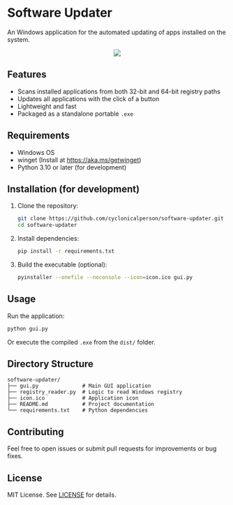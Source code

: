 # Software Updater

An Windows application for the automated updating of apps installed on the system.<br>
<p align="center">
  <img src="https://github.com/user-attachments/assets/f21ce4f7-4598-4eec-9fca-67d38fb22f72" />
</p>

## Features

- Scans installed applications from both 32-bit and 64-bit registry paths
- Updates all applications with the click of a button
- Lightweight and fast
- Packaged as a standalone portable `.exe`

## Requirements

- Windows OS
- winget (Install at https://aka.ms/getwinget)
- Python 3.10 or later (for development)

## Installation (for development)

1. Clone the repository:

    ```bash
    git clone https://github.com/cyclonicalperson/software-updater.git
    cd software-updater
    ```

2. Install dependencies:

    ```bash
    pip install -r requirements.txt
    ```

3. Build the executable (optional):

    ```bash
    pyinstaller --onefile --noconsole --icon=icon.ico gui.py
    ```

## Usage

Run the application:

```bash
python gui.py
```

Or execute the compiled `.exe` from the `dist/` folder.

## Directory Structure

```
software-updater/
├── gui.py              # Main GUI application
├── registry_reader.py  # Logic to read Windows registry
├── icon.ico            # Application icon
├── README.md           # Project documentation
└── requirements.txt    # Python dependencies
```

## Contributing

Feel free to open issues or submit pull requests for improvements or bug fixes.

## License

MIT License. See [LICENSE](LICENSE) for details.

